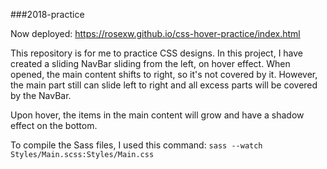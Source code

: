 ###2018-practice

Now deployed: https://rosexw.github.io/css-hover-practice/index.html

This repository is for me to practice CSS designs. In this project, I have created a sliding NavBar sliding from the left, on hover effect. When opened, the main content shifts to right, so it's not covered by it. However, the main part still can slide left to right and all excess parts will be covered by the NavBar.

Upon hover, the items in the main content will grow and have a shadow effect on the bottom.


To compile the Sass files, I used this command:
`sass --watch Styles/Main.scss:Styles/Main.css`
